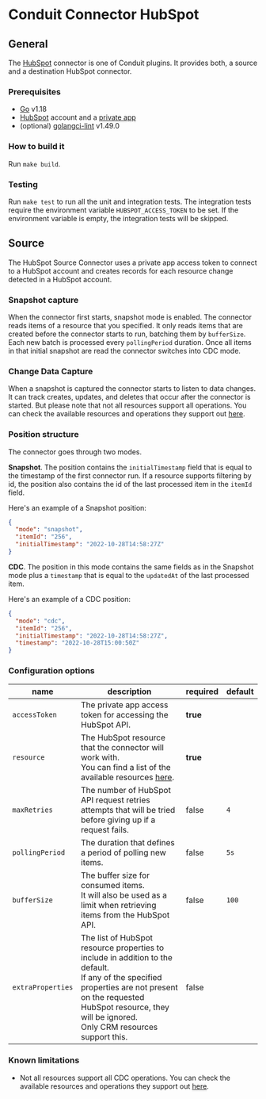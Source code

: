 # Conduit Connector HubSpot

## General

The [HubSpot](https://hubspot.com/) connector is one of Conduit plugins. It provides both, a source and a destination HubSpot connector.

### Prerequisites

- [Go](https://go.dev/) v1.18
- [HubSpot](https://www.hubspot.com/) account and a [private app](https://developers.hubspot.com/docs/api/private-apps)
- (optional) [golangci-lint](https://github.com/golangci/golangci-lint) v1.49.0

### How to build it

Run `make build`.

### Testing

Run `make test` to run all the unit and integration tests. The integration tests require the environment variable `HUBSPOT_ACCESS_TOKEN` to be set. If the environment variable is empty, the integration tests will be skipped.

## Source

The HubSpot Source Connector uses a private app access token to connect to a HubSpot account and creates records for each resource change detected in a HubSpot account.

### Snapshot capture

When the connector first starts, snapshot mode is enabled. The connector reads items of a resource that you specified. It only reads items that are created before the connector starts to run, batching them by `bufferSize`. Each new batch is processed every `pollingPeriod` duration. Once all items in that initial snapshot are read the connector switches into CDC mode.

### Change Data Capture

When a snapshot is captured the connector starts to listen to data changes. It can track creates, updates, and deletes that occur after the connector is started. But please note that not all resources support all operations. You can check the available resources and operations they support out [here](docs/resources.md).

### Position structure

The connector goes through two modes.

**Snapshot**. The position contains the `initialTimestamp` field that is equal to the timestamp of the first connector run. If a resource supports filtering by id, the position also contains the id of the last processed item in the `itemId` field.

Here's an example of a Snapshot position:

```json
{
  "mode": "snapshot",
  "itemId": "256",
  "initialTimestamp": "2022-10-28T14:58:27Z"
}
```

**CDC**. The position in this mode contains the same fields as in the Snapshot mode plus a `timestamp` that is equal to the `updatedAt` of the last processed item.

Here's an example of a CDC position:

```json
{
  "mode": "cdc",
  "itemId": "256",
  "initialTimestamp": "2022-10-28T14:58:27Z",
  "timestamp": "2022-10-28T15:00:50Z"
}
```

### Configuration options

| name              | description                                                                                                                                                                                                                           | required | default |
| ----------------- | ------------------------------------------------------------------------------------------------------------------------------------------------------------------------------------------------------------------------------------- | -------- | ------- |
| `accessToken`     | The private app access token for accessing the HubSpot API.                                                                                                                                                                           | **true** |         |
| `resource`        | The HubSpot resource that the connector will work with.<br />You can find a list of the available resources [here](docs/resources.md).                                                                                                | **true** |         |
| `maxRetries`      | The number of HubSpot API request retries attempts that will be tried before giving up if a request fails.                                                                                                                            | false    | `4`     |
| `pollingPeriod`   | The duration that defines a period of polling new items.                                                                                                                                                                              | false    | `5s`    |
| `bufferSize`      | The buffer size for consumed items.<br />It will also be used as a limit when retrieving items from the HubSpot API.                                                                                                                  | false    | `100`   |
| `extraProperties` | The list of HubSpot resource properties to include in addition to the default.<br />If any of the specified properties are not present on the requested HubSpot resource, they will be ignored.<br />Only CRM resources support this. | false    |         |

### Known limitations

- Not all resources support all CDC operations. You can check the available resources and operations they support out [here](docs/resources.md).
